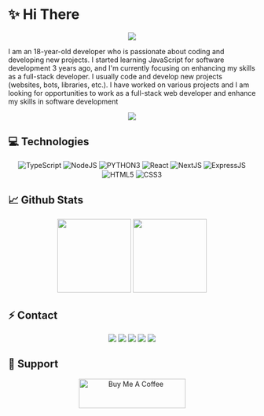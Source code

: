 # ✨ Hi There

<div align="center">
    <img src="https://komarev.com/ghpvc/?username=SeonerVorteX&color=blue"/>
</div>  

I am an 18-year-old developer who is passionate about coding and developing
new projects. I started learning JavaScript for software development 3 years
ago, and I'm currently focusing on enhancing my skills as a full-stack developer. I
usually code and develop new projects (websites, bots, libraries, etc.). I have
worked on various projects and I am looking for opportunities to work as a
full-stack web developer and enhance my skills in software development


<div align="center">
    <a href="https://discord.com/users/809325505304068096" title="Discord Profile"><img src="https://lanyard-profile-readme.vercel.app/api/809325505304068096"></a>
</div>

</div>

## 💻 Technologies

<div align="center">
    <img alt="TypeScript" align="center" src="https://img.shields.io/badge/-TypeScript-007acc?style=flat-square&logo=typescript&logoColor=white"/>
    <img alt="NodeJS" align="center" src="https://img.shields.io/badge/-NodeJS-green?style=flat-square&logo=node.js&logoColor=white"/>
    <img alt="PYTHON3" align="center" src="https://img.shields.io/badge/-Pyhton-orange?style=flat-square&logo=python&logoColor=white"/>
    <img alt="React" align="center" src="https://img.shields.io/badge/-React-264de4?style=flat-square&logo=react&logoColor=white"/>
    <img alt="NextJS" align="center" src="https://img.shields.io/badge/-NextJS-black?style=flat-square&logo=next.js&logoColor=white"/>
    <img alt="ExpressJS" align="center" src="https://img.shields.io/badge/-ExpressJS-green?style=flat-square&logo=express&logoColor=black"/>
    <img alt="HTML5" align="center" src="https://img.shields.io/badge/-HTML5-E34F26?style=flat-square&logo=html5&logoColor=white"/>
    <img alt="CSS3" align="center" src="https://img.shields.io/badge/-CSS3-264de4?style=flat-square&logo=css3&logoColor=white"/>
</div>

## 📈 Github Stats

<div align="center">
    <img src="https://github-readme-stats.vercel.app/api?username=SeonerVorteX&show_icons=true&theme=radical&hide_border=true" width="%100" height="150px">
    <img src="https://github-readme-stats-git-masterrstaa-rickstaa.vercel.app/api/top-langs/?username=SeonerVorteX&show_icons=true&theme=radical&hide_border=true&layout=compact" width="%100" height="150px">
</div>

## ⚡ Contact

<div align="center">
    <a href="https://discord.com/users/809325505304068096" target="_blank"><img src="https://img.shields.io/badge/-Discord-black?style=for-the-badge&logo=discord&logoColor=white"></a>
    <a href="https://discord.gg/xSAPRdQjyN" target="_blank"><img src="https://img.shields.io/badge/-My%20Server-black?style=for-the-badge&logo=discord&logoColor=white"></a>
    <a href="https://www.instagram.com/seoner_vortex/" target="_blank"><img src="https://img.shields.io/badge/-Instagram-black?style=for-the-badge&logo=instagram&logoColor=white"></a>
    <a href="https://www.linkedin.com/in/seonervortex" target="_blank"><img src="https://img.shields.io/badge/-Linked%20In-black?style=for-the-badge&logo=linkedin&logoColor=white"></a>
    <a href="https://github.com/SeonerVorteX" target="_blank"><img src="https://img.shields.io/badge/-Github-black?style=for-the-badge&logo=github&logoColor=white"></a>
</div>

## 🧋 Support

<div align="center">
   <a href="https://www.buymeacoffee.com/seonervortex" target="_blank"><img src="https://cdn.buymeacoffee.com/buttons/v2/default-yellow.png" alt="Buy Me A Coffee" style="height: 60px !important;width: 217px !important;" ></a>
